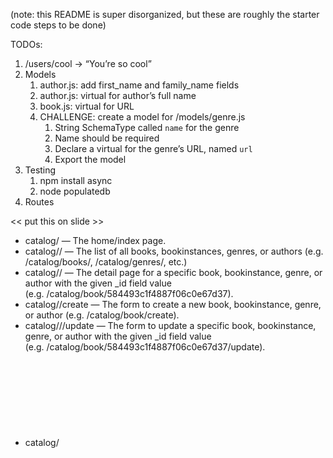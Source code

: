 (note: this README is super disorganized, but these are roughly the starter code steps to be done)

TODOs:


1. /users/cool -> “You’re so cool”
2. Models
    1. author.js: add first_name and family_name fields
    2. author.js: virtual for author’s full name
    3. book.js: virtual for URL
    4. CHALLENGE: create a model for /models/genre.js
        1. String SchemaType called `name` for the genre
        2. Name should be required
        3. Declare a virtual for the genre’s URL, named `url`
        4. Export the model
3. Testing
    1. npm install async
    2. node populatedb <your mongoldb url>
4. Routes

<< put this on slide >>
* catalog/ — The home/index page.
* catalog/<objects>/ — The list of all books, bookinstances, genres, or authors (e.g. /catalog/books/, /catalog/genres/, etc.)
* catalog/<object>/<id> — The detail page for a specific book, bookinstance, genre, or author with the given _id field value (e.g. /catalog/book/584493c1f4887f06c0e67d37).
* catalog/<object>/create — The form to create a new book, bookinstance, genre, or author (e.g. /catalog/book/create).
* catalog/<object>/<id>/update — The form to update a specific book, bookinstance, genre, or author with the given _id field value (e.g. /catalog/book/584493c1f4887f06c0e67d37/update).
* catalog/<object>/<id>/delete — The form to delete a specific book, bookinstance, genre, author with the given _id field value (e.g. /catalog/book/584493c1f4887f06c0e67d37/delete).

4. Routes
    1. Look through all files in the controllers/ directory
    2. catalog.js
        1. Add book instance controller
        2. Fill in the GET and POST request to update a book
    3. Update the new index page to be /catalog
    4. Add the catalog router to app.js
    5. Test: navigate to the following
* http://localhost:3000/
* http://localhost:3000/catalog
* http://localhost:3000/catalog/books
* http://localhost:3000/catalog/bookinstances/
* http://localhost:3000/catalog/authors/
* http://localhost:3000/catalog/genres/
* http://localhost:3000/catalog/book/5846437593935e2f8c2aa226
* http://localhost:3000/catalog/book/create
        1. 
5. Views
    1. Look at bookController.js list
    2. bookinstanceController.js: fill in bookinstance_list
    3. genreController.js: create genre_list
    4. genre_list.pug: create genre_list view
        1. match screenshot : https://mdn.mozillademos.org/files/14460/LocalLibary_Express_Genre_List.png
6. Forms
    1. Look at delete author
    2. Delete Book
    3. Delete BookInstance
    4. Delete Genre
A few tips:
* Deleting a Genre is just like deleting an Author as both objects are dependencies of Book (so in both cases you can delete the object only when the associated books are deleted).
* Deleting a Book is also similar, but you need to check that there are no associated BookInstances.
* Deleting a BookInstance is the easiest of all, because there are no dependent objects. In this case you can just find the associated record and delete it.
    1. Look at update book
    2. Update BookInstance
    3. Update Author
    4. Update Genre
The Book update page we just implemented is the hardest! The same patterns can be used for the update pages for the other objects.
The Author date of death and date of birth fields, and the BookInstancedue_date field are the wrong format to input into the date input field on the form (it requires data in form "YYYY-MM-DD"). The easiest way to get around this is to define a new virtual property for the dates that formats the dates appropriately, and then use this field in the associated view templates.
If you get stuck, there are examples of the update pages in the example here.
    1. 
